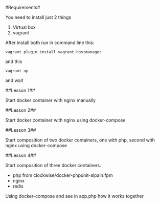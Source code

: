 #Requirements#

You need to install just 2 things

1. Virtual box
2. vagrant

After install both run in command line this:
```
vagrant plugin install vagrant-hostmanager
```

and this 

```
vagrant up
```

and wait

##Lesson 1##

Start docker container with nginx manually

##Lesson 2##

Start docker container with nginx using docker-compose

##Lesson 3##

Start composition of two docker containers, one with php, second with nginx using docker-compose

##Lesson 4##

Start composition of three docker containers. 

- php from clockwise/docker-phpunit-alpain:fpm 
- nginx 
- redis 

Using docker-compose and see in app.php how it works together 